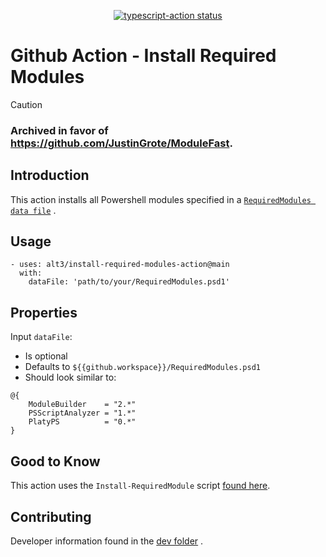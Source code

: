 <p align="center">
  <a href="https://github.com/alt3/install-required-modules-action/actions"><img alt="typescript-action status" src="https://github.com/alt3/install-required-modules-action/workflows/Test/badge.svg"></a>
</p>

# Github Action - Install Required Modules

> [!CAUTION]
> ### Archived in favor of https://github.com/JustinGrote/ModuleFast.

## Introduction

This action installs all Powershell modules specified in a
[`RequiredModules data file`](https://github.com/alt3/install-required-modules-action/blob/main/dev/RequiredModules.psd1)
.

## Usage

```
- uses: alt3/install-required-modules-action@main
  with:
    dataFile: 'path/to/your/RequiredModules.psd1'
```

## Properties

Input `dataFile`:

- Is optional
- Defaults to `${{github.workspace}}/RequiredModules.psd1` 
- Should look similar to:

```posh
@{
    ModuleBuilder    = "2.*"
    PSScriptAnalyzer = "1.*"
    PlatyPS          = "0.*"
}
```

## Good to Know

This action uses the `Install-RequiredModule` script [found here](https://github.com/Jaykul/RequiredModules).

## Contributing

Developer information found in the
[dev folder](https://github.com/alt3/install-required-modules-action/tree/main/dev)
.
